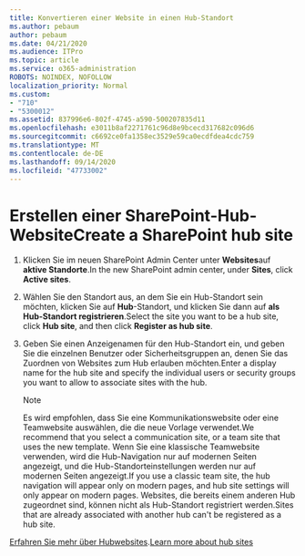 ```yaml
---
title: Konvertieren einer Website in einen Hub-Standort
ms.author: pebaum
author: pebaum
ms.date: 04/21/2020
ms.audience: ITPro
ms.topic: article
ms.service: o365-administration
ROBOTS: NOINDEX, NOFOLLOW
localization_priority: Normal
ms.custom:
- "710"
- "5300012"
ms.assetid: 837996e6-802f-4745-a590-500207835d11
ms.openlocfilehash: e3011b8af2271761c96d8e9bcecd317682c096d6
ms.sourcegitcommit: c6692ce0fa1358ec3529e59ca0ecdfdea4cdc759
ms.translationtype: MT
ms.contentlocale: de-DE
ms.lasthandoff: 09/14/2020
ms.locfileid: "47733002"
---
```

# <a name="create-a-sharepoint-hub-site"></a><span data-ttu-id="d79bf-102">Erstellen einer SharePoint-Hub-Website</span><span class="sxs-lookup"><span data-stu-id="d79bf-102">Create a SharePoint hub site</span></span>

1. <span data-ttu-id="d79bf-103">Klicken Sie im neuen SharePoint Admin Center unter **Websites**auf **aktive Standorte**.</span><span class="sxs-lookup"><span data-stu-id="d79bf-103">In the new SharePoint admin center, under **Sites**, click **Active sites**.</span></span>

2. <span data-ttu-id="d79bf-104">Wählen Sie den Standort aus, an dem Sie ein Hub-Standort sein möchten, klicken Sie auf **Hub**-Standort, und klicken Sie dann auf **als Hub-Standort registrieren**.</span><span class="sxs-lookup"><span data-stu-id="d79bf-104">Select the site you want to be a hub site, click **Hub site**, and then click **Register as hub site**.</span></span>

3. <span data-ttu-id="d79bf-105">Geben Sie einen Anzeigenamen für den Hub-Standort ein, und geben Sie die einzelnen Benutzer oder Sicherheitsgruppen an, denen Sie das Zuordnen von Websites zum Hub erlauben möchten.</span><span class="sxs-lookup"><span data-stu-id="d79bf-105">Enter a display name for the hub site and specify the individual users or security groups you want to allow to associate sites with the hub.</span></span>

    > [!NOTE]
    >  <span data-ttu-id="d79bf-106">Es wird empfohlen, dass Sie eine Kommunikationswebsite oder eine Teamwebsite auswählen, die die neue Vorlage verwendet.</span><span class="sxs-lookup"><span data-stu-id="d79bf-106">We recommend that you select a communication site, or a team site that uses the new template.</span></span> <span data-ttu-id="d79bf-107">Wenn Sie eine klassische Teamwebsite verwenden, wird die Hub-Navigation nur auf modernen Seiten angezeigt, und die Hub-Standorteinstellungen werden nur auf modernen Seiten angezeigt.</span><span class="sxs-lookup"><span data-stu-id="d79bf-107">If you use a classic team site, the hub navigation will appear only on modern pages, and hub site settings will only appear on modern pages.</span></span> <span data-ttu-id="d79bf-108">Websites, die bereits einem anderen Hub zugeordnet sind, können nicht als Hub-Standort registriert werden.</span><span class="sxs-lookup"><span data-stu-id="d79bf-108">Sites that are already associated with another hub can't be registered as a hub site.</span></span>
  
<span data-ttu-id="d79bf-109">[Erfahren Sie mehr über Hubwebsites](https://go.microsoft.com/fwlink/?linkid=869149).</span><span class="sxs-lookup"><span data-stu-id="d79bf-109">[Learn more about hub sites](https://go.microsoft.com/fwlink/?linkid=869149)</span></span>
  